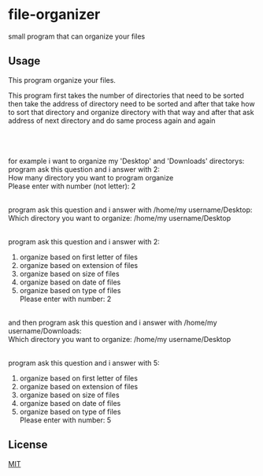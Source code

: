 # file-organizer
small program that can organize your files

## Usage
This program organize your files.

This program first takes the number of directories that need to be sorted then take the address of directory need to be sorted and after that take how to sort that directory and organize directory with that way and after that ask address of next directory and do same process again and again <br /> <br /> <br /> <br />


for example i want to organize my 'Desktop' and 'Downloads' directorys:
program ask this question and i answer with 2: <br />
How many directory you want to program organize <br />
Please enter with number (not letter): 2 <br /> <br />

program ask this question and i answer with /home/my username/Desktop: <br />
Which directory you want to organize: /home/my username/Desktop <br /> <br />

program ask this question and i answer with 2: <br />
1) organize based on first letter of files <br />
2) organize based on extension of files <br />
3) organize based on size of files <br />
4) organize based on date of files <br />
5) organize based on type of files <br />
Please enter with number: 2 <br /> <br />

and then program ask this question and i answer with /home/my username/Downloads: <br />
Which directory you want to organize: /home/my username/Desktop <br /> <br />

program ask this question and i answer with 5: <br />
1) organize based on first letter of files <br />
2) organize based on extension of files <br />
3) organize based on size of files <br />
4) organize based on date of files <br />
5) organize based on type of files <br />
Please enter with number: 5


## License
[MIT](https://choosealicense.com/licenses/mit/)
